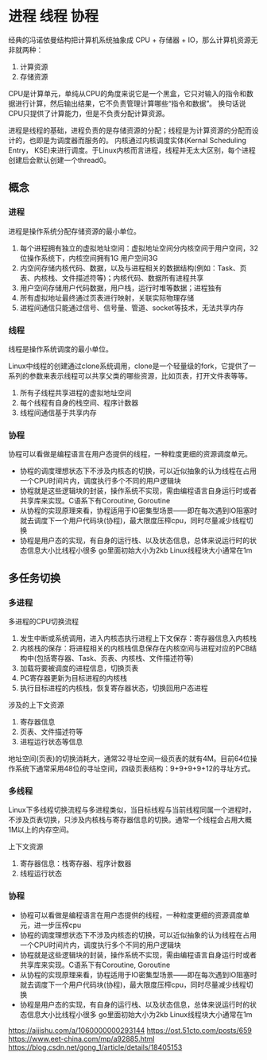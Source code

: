 # 进程 线程 协程

经典的冯诺依曼结构把计算机系统抽象成 CPU + 存储器 + IO，那么计算机资源无非就两种：

1. 计算资源
2. 存储资源

CPU是计算单元，单纯从CPU的角度来说它是一个黑盒，它只对输入的指令和数据进行计算，然后输出结果，它不负责管理计算哪些“指令和数据”。 换句话说CPU只提供了计算能力，但是不负责分配计算资源。

进程是线程的基础，进程负责的是存储资源的分配；线程是为计算资源的分配而设计的，也即是为调度器而服务的。
内核通过内核调度实体(Kernal Scheduling Entry， KSE)来进行调度。于Linux内核而言进程，线程并无太大区别，每个进程创建后会默认创建一个thread0。

## 概念

### 进程

进程是操作系统分配存储资源的最小单位。

1. 每个进程拥有独立的虚拟地址空间：虚拟地址空间分内核空间于用户空间，32位操作系统下，内核空间拥有1G 用户空间3G
2. 内空间存储内核代码、数据，以及与进程相关的数据结构(例如：Task、页表、内核栈、文件描述符等)；内核代码、数据所有进程共享
3. 用户空间存储用户代码数据，用户栈，运行时堆等数据；进程独有
4. 所有虚拟地址最终通过页表进行映射，关联实际物理存储
4. 进程间通信只能通过信号、信号量、管道、socket等技术，无法共享内存

### 线程

线程是操作系统调度的最小单位。

Linux中线程的创建通过clone系统调用，clone是一个轻量级的fork，它提供了一系列的参数来表示线程可以共享父类的哪些资源，比如页表，打开文件表等等。

1. 所有子线程共享进程的虚拟地址空间
2. 每个线程有自身的栈空间、程序计数器
2. 线程间通信基于共享内存

### 协程

协程可以看做是编程语言在用户态提供的线程，一种粒度更细的资源调度单元。

- 协程的调度理想状态下不涉及内核态的切换，可以近似抽象的认为线程在占用一个CPU时间片内，调度执行多个不同的用户逻辑块
- 协程就是这些逻辑块的封装，操作系统不实现，需由编程语言自身运行时或者共享库来实现。C语系下有Coroutine, Goroutine
- 从协程的实现原理来看，协程适用于IO密集型场景——即在每次遇到IO阻塞时就去调度下一个用户代码块(协程)，最大限度压榨cpu，同时尽量减少线程切换
- 协程是用户态的实现，有自身的运行栈、以及状态信息，总体来说运行时的状态信息大小比线程小很多 go里面初始大小为2kb Linux线程块大小通常在1m

## 多任务切换

### 多进程

多进程的CPU切换流程
1. 发生中断或系统调用，进入内核态执行进程上下文保存：寄存器信息入内核栈
2. 内核栈的保存：将进程相关的内核栈信息保存在内核空间与进程对应的PCB结构中(包括寄存器、Task、页表、内核栈、文件描述符等)
3. 加载将要被调度的进程信息，切换页表
4. PC寄存器更新为目标进程的内核栈
5. 执行目标进程的内核栈，恢复寄存器状态，切换回用户态进程

涉及的上下文资源

1. 寄存器信息
2. 页表、文件描述符等
3. 进程运行状态等信息

地址空间(页表)的切换消耗大，通常32寻址空间一级页表的就有4M。目前64位操作系统下通常采用48位的寻址空间，四级页表结构：9+9+9+9+12的寻址方式。

### 多线程

Linux下多线程切换流程与多进程类似，当目标线程与当前线程同属一个进程时，不涉及页表切换，只涉及内核栈与寄存器信息的切换。通常一个线程会占用大概1M以上的内存空间。

上下文资源
1. 寄存器信息：栈寄存器、程序计数器
2. 线程运行状态

### 协程

- 协程可以看做是编程语言在用户态提供的线程，一种粒度更细的资源调度单元，进一步压榨cpu
- 协程的调度理想状态下不涉及内核态的切换，可以近似抽象的认为线程在占用一个CPU时间片内，调度执行多个不同的用户逻辑块
- 协程就是这些逻辑块的封装，操作系统不实现，需由编程语言自身运行时或者共享库来实现。C语系下有Coroutine, Goroutine
- 从协程的实现原理来看，协程适用于IO密集型场景——即在每次遇到IO阻塞时就去调度下一个用户代码块(协程)，最大限度压榨cpu，同时尽量减少线程切换
- 协程是用户态的实现，有自身的运行栈、以及状态信息，总体来说运行时的状态信息大小比线程小很多 go里面初始大小为2kb Linux线程块大小通常在1m



https://aijishu.com/a/1060000000293144
https://ost.51cto.com/posts/659
https://www.eet-china.com/mp/a92885.html
https://blog.csdn.net/gong_1/article/details/18405153